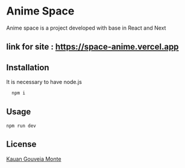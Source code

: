 # Anime Space

Anime space is a project developed with base in React and Next 

## link for site : https://space-anime.vercel.app

## Installation
It is necessary to have node.js

```bash
  npm i
```

## Usage

```
npm run dev
```
## License

[Kauan Gouveia Monte](https://github.com/kauangouveia/)

